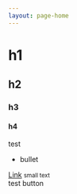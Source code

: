 ```yaml
---
layout: page-home
---
```


<div>
<h1>h1</h1>
<h2>h2</h2>
<h3>h3</h3>
<h4>h4</h4>
<p>test</p>
<ul>
  <li>bullet</li>
</ul>
<a href="#">Link</a>
<small>small text</small>
<div class="rac-blue-button">test button</div>
</div>

